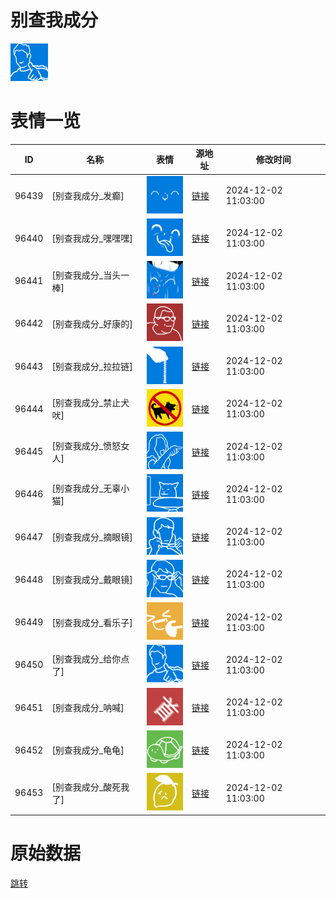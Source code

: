 # 别查我成分

<img src="./cover.png" height="60" alt="cover" />

# 表情一览

|ID|名称|表情|源地址|修改时间|
|----|----|----|----|----|
|96439|[别查我成分_发癫]|<img src="./pic/096439_%5B别查我成分_发癫%5D.png" height="60" alt="发癫"/>|[链接](https://i0.hdslb.com/bfs/garb/9e1bb658175c3fba3108bb3df34e5d3f42da9bf2.png)|2024-12-02 11:03:00|
|96440|[别查我成分_嘿嘿嘿]|<img src="./pic/096440_%5B别查我成分_嘿嘿嘿%5D.png" height="60" alt="嘿嘿嘿"/>|[链接](https://i0.hdslb.com/bfs/garb/04e5f20472713c4c04a253c488012ceee9c240fd.png)|2024-12-02 11:03:00|
|96441|[别查我成分_当头一棒]|<img src="./pic/096441_%5B别查我成分_当头一棒%5D.png" height="60" alt="当头一棒"/>|[链接](https://i0.hdslb.com/bfs/garb/1b822c64ec29d87e598509e5992c1f95f04671f0.png)|2024-12-02 11:03:00|
|96442|[别查我成分_好康的]|<img src="./pic/096442_%5B别查我成分_好康的%5D.png" height="60" alt="好康的"/>|[链接](https://i0.hdslb.com/bfs/garb/a851ce76a3f451e29b733f79b7eaee1fa3fe622e.png)|2024-12-02 11:03:00|
|96443|[别查我成分_拉拉链]|<img src="./pic/096443_%5B别查我成分_拉拉链%5D.png" height="60" alt="拉拉链"/>|[链接](https://i0.hdslb.com/bfs/garb/5cae0d78ab2fd9ad54bdceb2230feb612d27f461.png)|2024-12-02 11:03:00|
|96444|[别查我成分_禁止犬吠]|<img src="./pic/096444_%5B别查我成分_禁止犬吠%5D.png" height="60" alt="禁止犬吠"/>|[链接](https://i0.hdslb.com/bfs/garb/abe8586cec975625f9543ab4e4ea132d6e157333.png)|2024-12-02 11:03:00|
|96445|[别查我成分_愤怒女人]|<img src="./pic/096445_%5B别查我成分_愤怒女人%5D.png" height="60" alt="愤怒女人"/>|[链接](https://i0.hdslb.com/bfs/garb/7a4026b1069a0a907dfbf26f1f9db877ebacda41.png)|2024-12-02 11:03:00|
|96446|[别查我成分_无辜小猫]|<img src="./pic/096446_%5B别查我成分_无辜小猫%5D.png" height="60" alt="无辜小猫"/>|[链接](https://i0.hdslb.com/bfs/garb/a992f061a48e90421a6c287d683be115a658724f.png)|2024-12-02 11:03:00|
|96447|[别查我成分_摘眼镜]|<img src="./pic/096447_%5B别查我成分_摘眼镜%5D.png" height="60" alt="摘眼镜"/>|[链接](https://i0.hdslb.com/bfs/garb/f757c000bc3a2f214bfbb8afd288fa692697c4d1.png)|2024-12-02 11:03:00|
|96448|[别查我成分_戴眼镜]|<img src="./pic/096448_%5B别查我成分_戴眼镜%5D.png" height="60" alt="戴眼镜"/>|[链接](https://i0.hdslb.com/bfs/garb/341e206be91474f25b4d1596505782699b490c2e.png)|2024-12-02 11:03:00|
|96449|[别查我成分_看乐子]|<img src="./pic/096449_%5B别查我成分_看乐子%5D.png" height="60" alt="看乐子"/>|[链接](https://i0.hdslb.com/bfs/garb/f12d111236f484d4da678b2efc288e4e13bd697b.png)|2024-12-02 11:03:00|
|96450|[别查我成分_给你点了]|<img src="./pic/096450_%5B别查我成分_给你点了%5D.png" height="60" alt="给你点了"/>|[链接](https://i0.hdslb.com/bfs/garb/f92905027b651dfb3d2ec7769fae4ba9bfd00cd1.png)|2024-12-02 11:03:00|
|96451|[别查我成分_呐喊]|<img src="./pic/096451_%5B别查我成分_呐喊%5D.png" height="60" alt="呐喊"/>|[链接](https://i0.hdslb.com/bfs/garb/345970447947d5cdeda7390f00b2b350c8c0f2d8.png)|2024-12-02 11:03:00|
|96452|[别查我成分_龟龟]|<img src="./pic/096452_%5B别查我成分_龟龟%5D.png" height="60" alt="龟龟"/>|[链接](https://i0.hdslb.com/bfs/garb/3238ec103bfc8902b4eb4eef840008d696521ffb.png)|2024-12-02 11:03:00|
|96453|[别查我成分_酸死我了]|<img src="./pic/096453_%5B别查我成分_酸死我了%5D.png" height="60" alt="酸死我了"/>|[链接](https://i0.hdslb.com/bfs/garb/ae77c3f3d720dade4ba0283c4f8f0b97d6470520.png)|2024-12-02 11:03:00|

# 原始数据

[跳转](./raw.json)

